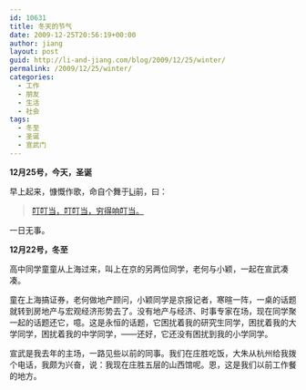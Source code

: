 ```yaml
---
id: 10631
title: 冬天的节气
date: 2009-12-25T20:56:19+00:00
author: jiang
layout: post
guid: http://li-and-jiang.com/blog/2009/12/25/winter/
permalink: /2009/12/25/winter/
categories:
  - 工作
  - 朋友
  - 生活
  - 社会
tags:
  - 冬至
  - 圣诞
  - 宣武门
---
```

**12月25号，今天，圣诞**

早上起来，慷慨作歌，命自个舞于[Li](http://li-and-jiang.com/blog/author/li/)前，曰：

> [叮叮当，叮叮当，穷得响叮当。](http://li-and-jiang.com/blog/2009/12/25/dream/)

一日无事。

**12月22号，冬至**

高中同学童童从上海过来，叫上在京的另两位同学，老何与小颖，一起在宣武凑凑。

童在上海搞证券，老何做地产顾问，小颖同学是京报记者，寒暄一阵，一桌的话题就转到房地产与宏观经济形势去了。没有地产与经济、时事专家在场，现在同学聚一起的话题还它，噫。这是永恒的话题，它困扰着我的研究生同学，困扰着我的大学同学，困扰着我的中学同学，——还好，它还没有困扰到我的小学同学。

宣武是我去年的主场，一路见些以前的同事。我们在庄胜吃饭，大朱从杭州给我拨个电话，我颇为兴奋，说：我现在庄胜五层的山西馆呢。恩，这是我们以前工作餐的地方。